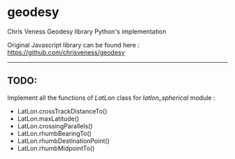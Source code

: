 # geodesy
Chris Veness Geodesy library Python's implementation

Original Javascript library can be found here :
https://github.com/chrisveness/geodesy

-----
TODO:
-----
Implement all the functions of *LatLon* class for *latlon_spherical* module :
* LatLon.crossTrackDistanceTo()
* LatLon.maxLatitude()
* LatLon.crossingParallels()
* LatLon.rhumbBearingTo()
* LatLon.rhumbDestinationPoint()
* LatLon.rhumbMidpointTo()
